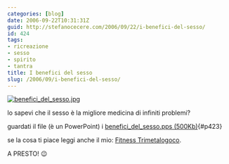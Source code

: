 ```yaml
---
categories: [blog]
date: 2006-09-22T10:31:31Z
guid: http://stefanocecere.com/2006/09/22/i-benefici-del-sesso/
id: 424
tags:
- ricreazione
- sesso
- spirito
- tantra
title: I benefici del sesso
slug: /2006/09/i-benefici-del-sesso/
---
```


[<img id="image422" alt="benefici_del_sesso.jpg" src="http://stefanocecere.com/wp-content/uploads/sites/3/2006/09/benefici_del_sesso.jpg" />](http://stefanocecere.com/wp-content/uploads/sites/3/2006/09/benefici_del_sesso.pps "benefici_del_sesso.pps")

lo sapevi che il sesso è la migliore medicina di infiniti problemi?
  
guardati il file (è un PowerPoint) i [benefici\_del\_sesso.pps (500Kb)](http://stefanocecere.com/wp-content/uploads/sites/3/2006/09/benefici_del_sesso.pps "benefici_del_sesso.pps"){#p423}
  
se la cosa ti piace leggi anche il mio: <a target="_blank" href="http://www.ilfannullone.it/articolo/la-ricetta-di-cecio-fitness-trimetalocico/64/">Fitness Trimetalogoco</a>.
  
A PRESTO! 😉